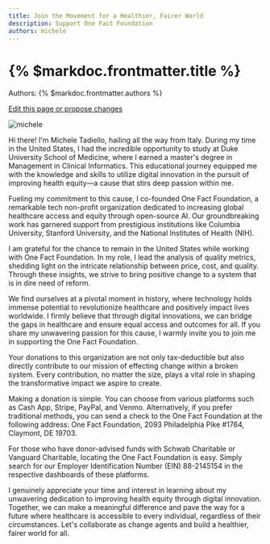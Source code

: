```yaml
---
title: Join the Movement for a Healthier, Fairer World
description: Support One Fact Foundation
authors: michele
---
```


# {% $markdoc.frontmatter.title %}

Authors: {% $markdoc.frontmatter.authors %}

[Edit this page or propose changes](https://github.com/onefact/onefact.org/edit/main/pages/five-boro-bike-tour/michele.md)

![michele](/images/five-boro-bike-tour/michele.jpg)

Hi there! I'm Michele Tadiello, hailing all the way from Italy. During my time in the United States, I had the incredible opportunity to study at Duke University School of Medicine, where I earned a master's degree in Management in Clinical Informatics. This educational journey equipped me with the knowledge and skills to utilize digital innovation in the pursuit of improving health equity—a cause that stirs deep passion within me.

Fueling my commitment to this cause, I co-founded One Fact Foundation, a remarkable tech non-profit organization dedicated to increasing global healthcare access and equity through open-source AI. Our groundbreaking work has garnered support from prestigious institutions like Columbia University, Stanford University, and the National Institutes of Health (NIH).

I am grateful for the chance to remain in the United States while working with One Fact Foundation. In my role, I lead the analysis of quality metrics, shedding light on the intricate relationship between price, cost, and quality. Through these insights, we strive to bring positive change to a system that is in dire need of reform.

We find ourselves at a pivotal moment in history, where technology holds immense potential to revolutionize healthcare and positively impact lives worldwide. I firmly believe that through digital innovations, we can bridge the gaps in healthcare and ensure equal access and outcomes for all. If you share my unwavering passion for this cause, I warmly invite you to join me in supporting the One Fact Foundation.

Your donations to this organization are not only tax-deductible but also directly contribute to our mission of effecting change within a broken system. Every contribution, no matter the size, plays a vital role in shaping the transformative impact we aspire to create.

Making a donation is simple. You can choose from various platforms such as Cash App, Stripe, PayPal, and Venmo. Alternatively, if you prefer traditional methods, you can send a check to the One Fact Foundation at the following address: One Fact Foundation, 2093 Philadelphia Pike #1764, Claymont, DE 19703.

For those who have donor-advised funds with Schwab Charitable or Vanguard Charitable, locating the One Fact Foundation is easy. Simply search for our Employer Identification Number (EIN) 88-2145154 in the respective dashboards of these platforms.

I genuinely appreciate your time and interest in learning about my unwavering dedication to improving health equity through digital innovation. Together, we can make a meaningful difference and pave the way for a future where healthcare is accessible to every individual, regardless of their circumstances. Let's collaborate as change agents and build a healthier, fairer world for all.
